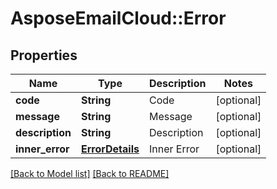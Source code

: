 # AsposeEmailCloud::Error
## Properties
Name | Type | Description | Notes
------------ | ------------- | ------------- | -------------
**code** | **String** | Code              | [optional] 
**message** | **String** | Message              | [optional] 
**description** | **String** | Description              | [optional] 
**inner_error** | [**ErrorDetails**](ErrorDetails.md) | Inner Error              | [optional] 



[[Back to Model list]](Models.md) [[Back to README]](README.md)


